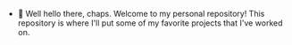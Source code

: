 - 👋 Well hello there, chaps. Welcome to my personal repository! This repository is where I'll put some of my favorite projects that I've worked on. 

<!---
quindaly/quindaly is a ✨ special ✨ repository because its `README.md` (this file) appears on your GitHub profile.
You can click the Preview link to take a look at your changes.
--->

